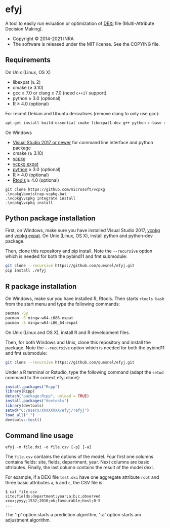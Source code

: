 # efyj

A tool to easily run evluation or optimization of
[DEXi](https://kt.ijs.si/MarkoBohanec/dexi.html) file (Multi-Attribute
Decision Making).

* Copyright © 2014-2021 INRA
* The software is released under the MIT license. See the COPYING file.

## Requirements

On Unix (Linux, OS X)

* libexpat (≥ 2)
* cmake (≥ 3.10)
* gcc ≥ 7.0 or clang ≥ 7.0 (need `c++17` support)
* python ≥ 3.0 (optional)
* R ≥ 4.0 (optional)

For recent Debian and Ubuntu derivatives (remove clang to only use gcc):

````bash
apt-get install build-essential cmake libexpat1-dev g++ python r-base r-base-dev
````

On Windows

* [Visual Studio 2017 or newer](https://visualstudio.microsoft.com/fr/downloads/) for command line interface and python package
* cmake (≥ 3.10)
* [vcpkg](https://github.com/microsoft/vcpkg)
* [vcpkg expat](https://github.com/microsoft/vcpkg/tree/master/ports/expat)
* [python](https://www.python.org/downloads/windows/) ≥ 3.0 (optional)
* [R](https://www.r-project.org/) ≥ 4.0 (optional)
* [Rtools](https://cran.r-project.org/bin/windows/Rtools/) ≥ 4.0 (optional)

````
git clone https://github.com/microsoft/vcpkg
.\vcpkg\bootstrap-vcpkg.bat
.\vcpkg\vcpkg integrate install
.\vcpkg\vcpkg install
````

## Python package installation

First, on Windows, make sure you have installed Visual Studio 2017, [vcpkg](https://github.com/microsoft/vcpkg) and [vcpkg expat](https://github.com/microsoft/vcpkg/tree/master/ports/expat). On Unix (Linux, OS X), install python and python-dev package. 

Then, clone this repository and pip install. Note the `--recursive` option which is needed for both the pybind11 and fmt submodule:

````bash
git clone --recursive https://github.com/quesnel/efyj.git
pip install ./efyj
````

## R package installation

On Windows, make sur you have installed R, Rtools. Then starts  `rtools bash` from the start menu and type the following commands:

````bash
pacman -Sy
pacman -S mingw-w64-i686-expat
pacman -S mingw-w64-i86_64-expat
````

On Unix (Linux and OS X), install R and R development files.

Then, for both Windows and Unix,  clone this repository and install the package. Note the `--recursive` option which is needed for both the pybind11 and fmt submodule:

````bash
git clone --recursive https://github.com/quesnel/efyj.git
````

Under a R terminal or Rstudio, type the following command (adapt the `setwd` command to the correct efyj clone):

````R
install.packages("Rcpp")
library(Rcpp)
detach("package:Rcpp", unload = TRUE)
install.packages("devtools")
library(devtools)
setwd("C:/Users/XXXXXXXX/efyj/refyj")
load_all(".")
devtools::test()
````

## Command line usage

    efyj -m file.dxi -o file.csv [-p] [-a]

The `file.csv` contains the options of the model. Four first one
columns contains fields: site, fields, department, year. Next columns
are basic attributes. Finally, the last column contains the result of
the model dexi.

For example, if a DEXi file `test.dxi` have one aggregate attribute
`root` and three basic attributes `a`, `b` and `c`, the CSV file is:

	$ cat file.csv
	site;fields;department;year;a;b;c;observed
	xxxx;yyyy;1532;2010;ok;favourable;host;0-5
	...

The '-p' option starts a prediction algorithm, '-a' option starts am
adjustment algorithm.
